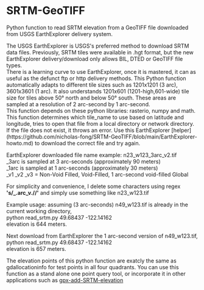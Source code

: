 # SRTM-GeoTIFF
Python function to read SRTM elevation from a GeoTIFF file downloaded from USGS EarthExplorer delivery system.
<div class="bg-blue-light mb-2">The USGS EarthExplorer is USGS's preferred method to download SRTM data files. Previously, SRTM tiles were available in .hgt format, but the new EarthExplorer delivery/download only allows BIL, DTED or GeoTIFF file types.</div>
There is a learning curve to use EarthExplorer, once it is mastered, it can as useful as the defunct ftp or http delivery methods.
This Python function automatically adapts to different tile sizes such as 1201x1201 (3 arc), 3601x3601 (1 arc). It also understands 1201x601 (1201-high,601-wide) tile size for tiles above 50° north and below 50° south. These areas are sampled at a resolution of 2 arc-second by 1 arc-second.<br>
This function depends on these python libraries: rasterio, numpy and math.<br>
This function determines which tile_name to use based on latitude and longitude, tries to open that file from a local directory or network directory. If the file does not exist, it throws an error. Use this EarthExplorer [helper](https://github.com/nicholas-fong/SRTM-GeoTIFF/blob/main/EarthExplorer-howto.md) to download the correct file and try again.

EarthExplorer downloaded file name example: n23_w123_3arc_v2.tif<br>
_3arc is sampled at 3 arc-seconds (approximately 90 meters)<br>
_1arc is sampled at 1 arc-seconds (approximately 30 meters)<br>
_v1 _v2 _v3 = Non-Void Filled, Void-Filled, 1 arc-second void-filled Global<br>

For simplicity and convenience, I delete some characters using regex **'s/_.arc_v.//'**  and simply use something like n23_w123.tif

Example usage:
assuming (3 arc-seconds) n49_w123.tif is already in the current working directory,<br>
python read_srtm.py 49.68437 -122.14162<br>
elevation is 644 meters.

Next download from EarthExplorer the 1 arc-second version of n49_w123.tif,<br>
python read_srtm.py 49.68437 -122.14162<br>
elevation is 657 meters.

The elevation points of this python function are exatcly the same as gdallocationinfo for test points in all four quadrants. You can use this function as a stand alone one point query tool, or incorporate it in other applications such as [gpx-add-SRTM-elevation](https://github.com/nicholas-fong/gpx-add-SRTM-elevation)
